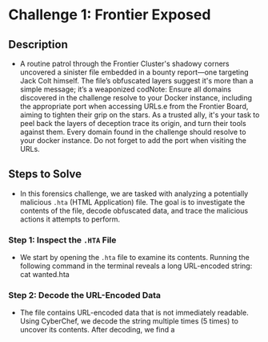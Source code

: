 # Challenge 1: Frontier Exposed

## Description

- A routine patrol through the Frontier Cluster's shadowy corners uncovered a sinister file embedded in a bounty report—one targeting Jack Colt himself. The file’s obfuscated layers suggest it's more than a simple message; it’s a weaponized codNote: Ensure all domains discovered in the challenge resolve to your Docker instance, including the appropriate port when accessing URLs.e from the Frontier Board, aiming to tighten their grip on the stars. As a trusted ally, it's your task to peel back the layers of deception trace its origin, and turn their tools against them. Every domain found in the challenge should resolve to your docker instance. Do not forget to add the port when visiting the URLs.

## Steps to Solve
- In this forensics challenge, we are tasked with analyzing a potentially malicious `.hta` (HTML Application) file. The goal is to investigate the contents of the file, decode obfuscated data, and trace the malicious actions it attempts to perform.

### Step 1: Inspect the `.HTA` File
- We start by opening the `.hta` file to examine its contents. Running the following command in the terminal reveals a long URL-encoded string:
cat wanted.hta

### Step 2: Decode the URL-Encoded Data
- The file contains URL-encoded data that is not immediately readable. Using CyberChef, we decode the string multiple times (5 times) to uncover its contents. After decoding, we find a <script> tag containing JavaScript code with embedded malicious code.

### Step 3: Analyze the JavaScript Code
- Inside the decoded <script> tag, we identify nested JavaScript and VBScript. The VBScript is a key component of the attack and is designed to execute a PowerShell command silently. Here's what the VBScript does:

- Obfuscated VBScript: The script constructs a PowerShell command using obfuscated variable names. It utilizes WScript.Shell to run a PowerShell command that bypasses execution policies, disables profiles, and runs the script in hidden mode.

- PowerShell Command: The PowerShell command decodes a Base64-encoded payload and executes it using Invoke-Expression (iex). This payload is likely used to download and execute additional malicious instructions.
- The obfuscation techniques used in the VBScript help to evade detection and make analysis harder.

### Step 4: Decode the Base64 Payload
- The Base64-encoded payload is decoded to reveal a PowerShell script. This script imports a function from a DLL (uRLmON.dll) and uses it to download a malicious .vbs file from a remote server - --- 
- (http://wanted.alive.htb/35/wanted.tIF). The file is saved to the user's APPDATA directory and executed after a brief pause.

- After decoding the Base64 payload, we can see the PowerShell script that downloads the file:
- URL: http://wanted.alive.htb/35/wanted.tIF
- Download Location: The file is saved in the user's APPDATA directory.
- Execution: The downloaded .vbs file is executed after a 3-second pause to ensure the download completes.

### Step 5: Execute the Downloaded VBS Script
- To execute the downloaded .vbs script, we need to modify the system’s etc/hosts file to associate the malicious domain with the Docker IP. Just type in your terminal 'sudo nano /etc/hosts' after that add the domain associated with the given ip .
- After this, we use curl to fetch the .vbs file from the provided URL : curl http://wanted.alive.htb:port/35/wanted.tIF
- This retrieves the malicious .vbs file, which we then analyze.

### Step 6: Deconstruct the VBS Script
- Upon inspecting the downloaded .vbs file, we find multiple Base64-encoded strings. These strings, when decoded, reveal executable commands and system-level actions. The script is designed to run these commands in the background, avoiding detection. Here's a breakdown of the script's components:

- Base64 Decoding: The script uses Base64 encoding to hide its commands. After decoding, we observe:
- Command Construction: The decoded strings are concatenated to form a command line, which is then executed using incentiva.Run.
- Obfuscation: Various techniques are used to obfuscate the real actions of the script. This helps evade analysis and detection by antivirus tools.
- Background Execution: The incentiva.Run command runs the constructed command in the background, ensuring no user interaction is required and avoiding detection.

### Step 7: Decode Additional Payloads
- Inside the VBS script, we spot a suspicious Base64-encoded string (latifoliado).When we try to decode it we get nothing but we notice there is a repetitive string 'd2FudGVkCg' After cleaning up the repetitive sections, we decode it to reveal another PowerShell script. This new PowerShell script does the following:

- Disables Security: The script bypasses SSL validation and sets the execution policy to Bypass, which allows further execution of potentially harmful code.
- Downloads Another Payload: The script downloads a Base64-encoded string from a URL (http://wanted.alive.htb/cdba/_rp) and decodes it into a PowerShell script. This script is then executed using Invoke-Expression (iex).
- The use of Base64 encoding and obfuscation techniques ensures that each payload is hidden and not easily detected by standard security tools.

### Step 8: Retrieve the Flag
- After performing all necessary steps and decoding the final payload, we use curl to fetch the last script : curl http://wanted.alive.htb:port/cdba/_rp
and then we get the flag : HTB{c4tch3d_th3_m4lw4r3_w1th_th3_l4ss0_9829c8ef2650507eed3f7a63361074ae}
